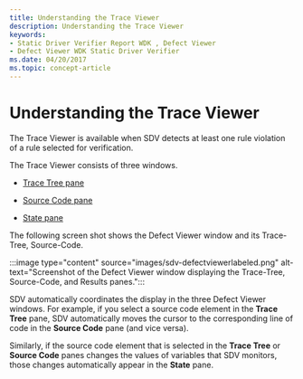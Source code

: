 ```yaml
---
title: Understanding the Trace Viewer
description: Understanding the Trace Viewer
keywords:
- Static Driver Verifier Report WDK , Defect Viewer
- Defect Viewer WDK Static Driver Verifier
ms.date: 04/20/2017
ms.topic: concept-article
---
```


# Understanding the Trace Viewer

The Trace Viewer is available when SDV detects at least one rule violation of a rule selected for verification.

The Trace Viewer consists of three windows.

- [Trace Tree pane](trace-tree-pane.md)

- [Source Code pane](source-code-pane.md)

- [State pane](state-pane.md)

The following screen shot shows the Defect Viewer window and its Trace-Tree, Source-Code.

:::image type="content" source="images/sdv-defectviewerlabeled.png" alt-text="Screenshot of the Defect Viewer window displaying the Trace-Tree, Source-Code, and Results panes.":::

SDV automatically coordinates the display in the three Defect Viewer windows. For example, if you select a source code element in the **Trace Tree** pane, SDV automatically moves the cursor to the corresponding line of code in the **Source Code** pane (and vice versa).

Similarly, if the source code element that is selected in the **Trace Tree** or **Source Code** panes changes the values of variables that SDV monitors, those changes automatically appear in the **State** pane.
